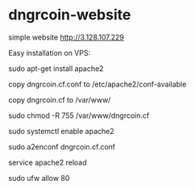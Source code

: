 # dngrcoin-website
simple website http://3.128.107.229

Easy installation on VPS:

sudo apt-get install apache2

copy dngrcoin.cf.conf to /etc/apache2/conf-available

copy dngrcoin.cf to /var/www/

sudo chmod -R 755 /var/www/dngrcoin.cf

sudo systemctl enable apache2

sudo a2enconf dngrcoin.cf.conf

service apache2 reload

sudo ufw allow 80

